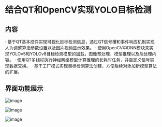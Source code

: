 # 结合QT和OpenCV实现YOLO目标检测
## 内容
· 基于QT基本控件实现可视化目标检测信息，通过QT信号槽和事件响应机制实现人为调整算法参数设置以及图片视频显示效果。
· 使用OpenCV中DNN模块来实现YOLOv5和YOLOv8目标检测模型的加载，图像预处理，模型推理以及后处理内容。
· 使用QT多线程执行神经网络模型计算推理的长耗时任务，并自定义信号实现数据交换。
· 基于工厂模式实现目标检测算法创建，方便后续对添加新模型算法的扩展。


## 界面功能展示
![image](https://github.com/user-attachments/assets/3f259b11-2fc5-46a5-a314-6eeb5c373c35)


![image](https://github.com/user-attachments/assets/fb7b03aa-2ff5-4dcb-986b-7ce403d11da4)



![image](https://github.com/user-attachments/assets/20c445e0-3b3b-4d47-94d8-21839c9aafd9)
